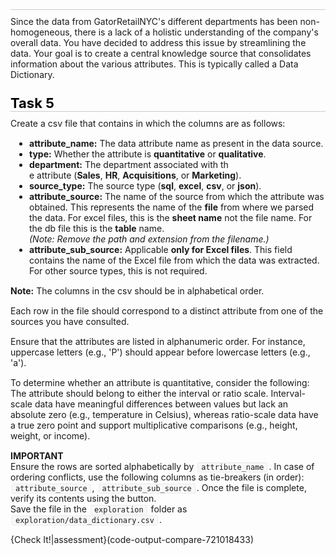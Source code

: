 <style type="text/css">.rendered-markdown{font-size:14px} .rendered-markdown>*:first-child{margin-top:0!important} .rendered-markdown>*:last-child{margin-bottom:0!important} .rendered-markdown a{text-decoration:underline;color:#b75246} .rendered-markdown a:hover{color:#f36050} .rendered-markdown h1, .rendered-markdown h2, .rendered-markdown h3, .rendered-markdown h4, .rendered-markdown h5, .rendered-markdown h6{margin:24px 0 10px;padding:0;font-weight:bold;-webkit-font-smoothing:antialiased;cursor:text;position:relative} .rendered-markdown h1 tt, .rendered-markdown h1 code, .rendered-markdown h2 tt, .rendered-markdown h2 code, .rendered-markdown h3 tt, .rendered-markdown h3 code, .rendered-markdown h4 tt, .rendered-markdown h4 code, .rendered-markdown h5 tt, .rendered-markdown h5 code, .rendered-markdown h6 tt, .rendered-markdown h6 code{font-size:inherit} .rendered-markdown h1{font-size:28px;color:#000} .rendered-markdown h2{font-size:22px;border-bottom:1px solid #ccc;color:#000} .rendered-markdown h3{font-size:18px} .rendered-markdown h4{font-size:16px} .rendered-markdown h5{font-size:14px} .rendered-markdown h6{color:#777;font-size:14px} .rendered-markdown p, .rendered-markdown blockquote, .rendered-markdown ul, .rendered-markdown ol, .rendered-markdown dl, .rendered-markdown table, .rendered-markdown pre{margin:15px 0} .rendered-markdown hr{border:0 none;color:#ccc;height:4px;padding:0} .rendered-markdown>h2:first-child, .rendered-markdown>h1:first-child, .rendered-markdown>h1:first-child+h2, .rendered-markdown>h3:first-child, .rendered-markdown>h4:first-child, .rendered-markdown>h5:first-child, .rendered-markdown>h6:first-child{margin-top:0;padding-top:0} .rendered-markdown a:first-child h1, .rendered-markdown a:first-child h2, .rendered-markdown a:first-child h3, .rendered-markdown a:first-child h4, .rendered-markdown a:first-child h5, .rendered-markdown a:first-child h6{margin-top:0;padding-top:0} .rendered-markdown h1+p, .rendered-markdown h2+p, .rendered-markdown h3+p, .rendered-markdown h4+p, .rendered-markdown h5+p, .rendered-markdown h6+p{margin-top:0} .rendered-markdown ul, .rendered-markdown ol{padding-left:30px} .rendered-markdown ul li>:first-child, .rendered-markdown ul li ul:first-of-type, .rendered-markdown ol li>:first-child, .rendered-markdown ol li ul:first-of-type{margin-top:0} .rendered-markdown ul ul, .rendered-markdown ul ol, .rendered-markdown ol ol, .rendered-markdown ol ul{margin-bottom:0} .rendered-markdown dl{padding:0} .rendered-markdown dl dt{font-size:14px;font-weight:bold;font-style:italic;padding:0;margin:15px 0 5px} .rendered-markdown dl dt:first-child{padding:0} .rendered-markdown dl dt>:first-child{margin-top:0} .rendered-markdown dl dt>:last-child{margin-bottom:0} .rendered-markdown dl dd{margin:0 0 15px;padding:0 15px} .rendered-markdown dl dd>:first-child{margin-top:0} .rendered-markdown dl dd>:last-child{margin-bottom:0} .rendered-markdown blockquote{border-left:4px solid #DDD;padding:0 15px;color:#777} .rendered-markdown blockquote>:first-child{margin-top:0} .rendered-markdown blockquote>:last-child{margin-bottom:0} .rendered-markdown table th{font-weight:bold} .rendered-markdown table th, .rendered-markdown table td{border:1px solid #ccc;padding:6px 13px} .rendered-markdown table tr{border-top:1px solid #ccc;background-color:#fff} .rendered-markdown table tr:nth-child(2n){background-color:#f8f8f8} .rendered-markdown img{max-width:100%;-moz-box-sizing:border-box;box-sizing:border-box} .rendered-markdown code, .rendered-markdown tt{margin:0 2px;padding:0 5px;border:1px solid #eaeaea;background-color:#f8f8f8;border-radius:3px} .rendered-markdown code{white-space:nowrap} .rendered-markdown pre>code{margin:0;padding:0;white-space:pre;border:0;background:transparent} .rendered-markdown .highlight pre, .rendered-markdown pre{background-color:#f8f8f8;border:1px solid #ccc;font-size:13px;line-height:19px;overflow:auto;padding:6px 10px;border-radius:3px} .rendered-markdown pre code, .rendered-markdown pre tt{margin:0;padding:0;background-color:transparent;border:0}</style>
<div class="rendered-markdown"><h2></h2>
<p>Since the data from GatorRetailNYC's different departments has been non-homogeneous, there is a lack of a holistic understanding of the company's overall data. You have decided to address this issue by streamlining the data. Your goal is to create a central knowledge source that consolidates information about the various attributes. This is typically called a Data Dictionary.</p>
<h2>Task 5</h2>
<p>Create a csv file that contains in which the columns are as follows:</p>
<ul>
<li><strong>attribute_name:</strong> The data attribute name as present in the data source.</li>
<li><strong>type:</strong> Whether the attribute is <strong>quantitative</strong> or <strong>qualitative</strong>.</li>
<li><strong>department:</strong> The department associated with th
<br  />e attribute (<strong>Sales</strong>, <strong>HR</strong>, <strong>Acquisitions</strong>, or <strong>Marketing</strong>).</li>
<li><strong>source_type:</strong> The source type (<strong>sql</strong>, <strong>excel</strong>, <strong>csv</strong>, or <strong>json</strong>).</li>
<li><strong>attribute_source:</strong> The name of the source from which the attribute was obtained. This represents the name of the <strong>file</strong> from where we parsed the data. For excel files, this is the <strong>sheet name</strong> not the file name. For the db file this is the <strong>table</strong> name.
<br  /><em>(Note: Remove the path and extension from the filename.)</em></li>
<li><strong>attribute_sub_source:</strong> Applicable <strong>only for Excel files</strong>. This field contains the name of the Excel file from which the data was extracted. For other source types, this is not required.</li>
</ul>
<p><strong>Note:</strong> The columns in the csv should be in alphabetical order.</p>
<p>Each row in the file should correspond to a distinct attribute from one of the sources you have consulted.</p>
<p>Ensure that the attributes are listed in alphanumeric order. For instance, uppercase letters (e.g., 'P') should appear before lowercase letters (e.g., 'a').</p>
<p>To determine whether an attribute is quantitative, consider the following: The attribute should belong to either the interval or ratio scale. Interval-scale data have meaningful differences between values but lack an absolute zero (e.g., temperature in Celsius), whereas ratio-scale data have a true zero point and support multiplicative comparisons (e.g., height, weight, or income).</p>
<p><strong>IMPORTANT</strong>
<br  />Ensure the rows are sorted alphabetically by <code>attribute_name</code>. In case of ordering conflicts, use the following columns as tie-breakers (in order): <code>attribute_source</code>, <code>attribute_sub_source</code>. Once the file is complete, verify its contents using the button.
<br  />Save the file in the <code>exploration</code> folder as <code>exploration/data_dictionary.csv</code>.</p>
<p>{Check It!|assessment}(code-output-compare-721018433)</p>
</div>